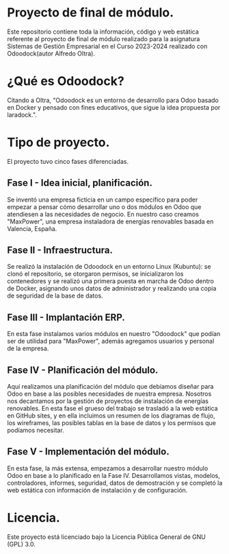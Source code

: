 # Proyecto de final de módulo.

Este repositorio contiene toda la información, código y web estática referente al proyecto de final de módulo realizado para la asignatura Sistemas de Gestión Empresarial en el Curso 2023-2024 realizado con Odoodock(autor Alfredo Oltra).

# ¿Qué es Odoodock?

Citando a Oltra, "Odoodock es un entorno de desarrollo para Odoo basado en Docker y pensado con fines educativos, que sigue la idea propuesta por laradock.".

# Tipo de proyecto.

El proyecto tuvo cinco fases diferenciadas.

## Fase I - Idea inicial, planificación.

Se inventó una empresa ficticia en un campo específico para poder empezar a pensar cómo desarrollar uno o dos módulos en Odoo que atendiesen a las necesidades de negocio. En nuestro caso creamos "MaxPower", una empresa instaladora de energías renovables basada en Valencia, España.

## Fase II - Infraestructura.

Se realizó la instalación de Odoodock en un entorno Linux (Kubuntu): se clonó el repositorio, se otorgaron permisos, se inicializaron los contenedores y se realizó una primera puesta en marcha de Odoo dentro de Docker, asignando unos datos de administrador y realizando una copia de seguridad de la base de datos.

## Fase III - Implantación ERP.

En esta fase instalamos varios módulos en nuestro "Odoodock" que podían ser de utilidad para "MaxPower", además agregamos usuarios y personal de la empresa.

## Fase IV - Planificación del módulo.

Aquí realizamos una planificación del módulo que debíamos diseñar para Odoo en base a las posibles necesidades de nuestra empresa. Nosotros nos decantamos por la gestión de proyectos de instalación de energías renovables. En esta fase el grueso del trabajo se trasladó a la web estática en GitHub sites, y en ella incluimos un resumen de los diagramas de flujo, los wireframes, las posibles tablas en la base de datos y los permisos que podíamos necesitar.

## Fase V - Implementación del módulo.

En esta fase, la más extensa, empezamos a desarrollar nuestro módulo Odoo en base a lo planificado en la Fase IV. Desarrollamos vistas, modelos, controladores, informes, seguridad, datos de demostración y se completó la web estática con información de instalación y de configuración.

# Licencia.

Este proyecto está licenciado bajo la Licencia Pública General de GNU (GPL) 3.0.
